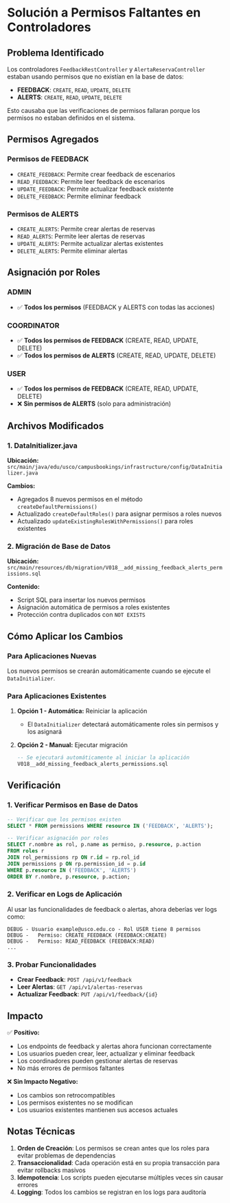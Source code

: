# Solución a Permisos Faltantes en Controladores

## Problema Identificado

Los controladores `FeedbackRestController` y `AlertaReservaController` estaban usando permisos que no existían en la base de datos:

- **FEEDBACK**: `CREATE`, `READ`, `UPDATE`, `DELETE`
- **ALERTS**: `CREATE`, `READ`, `UPDATE`, `DELETE`

Esto causaba que las verificaciones de permisos fallaran porque los permisos no estaban definidos en el sistema.

## Permisos Agregados

### Permisos de FEEDBACK
- `CREATE_FEEDBACK`: Permite crear feedback de escenarios
- `READ_FEEDBACK`: Permite leer feedback de escenarios
- `UPDATE_FEEDBACK`: Permite actualizar feedback existente
- `DELETE_FEEDBACK`: Permite eliminar feedback

### Permisos de ALERTS
- `CREATE_ALERTS`: Permite crear alertas de reservas
- `READ_ALERTS`: Permite leer alertas de reservas
- `UPDATE_ALERTS`: Permite actualizar alertas existentes
- `DELETE_ALERTS`: Permite eliminar alertas

## Asignación por Roles

### ADMIN
- ✅ **Todos los permisos** (FEEDBACK y ALERTS con todas las acciones)

### COORDINATOR
- ✅ **Todos los permisos de FEEDBACK** (CREATE, READ, UPDATE, DELETE)
- ✅ **Todos los permisos de ALERTS** (CREATE, READ, UPDATE, DELETE)

### USER
- ✅ **Todos los permisos de FEEDBACK** (CREATE, READ, UPDATE, DELETE)
- ❌ **Sin permisos de ALERTS** (solo para administración)

## Archivos Modificados

### 1. DataInitializer.java
**Ubicación:** `src/main/java/edu/usco/campusbookings/infrastructure/config/DataInitializer.java`

**Cambios:**
- Agregados 8 nuevos permisos en el método `createDefaultPermissions()`
- Actualizado `createDefaultRoles()` para asignar permisos a roles nuevos
- Actualizado `updateExistingRolesWithPermissions()` para roles existentes

### 2. Migración de Base de Datos
**Ubicación:** `src/main/resources/db/migration/V018__add_missing_feedback_alerts_permissions.sql`

**Contenido:**
- Script SQL para insertar los nuevos permisos
- Asignación automática de permisos a roles existentes
- Protección contra duplicados con `NOT EXISTS`

## Cómo Aplicar los Cambios

### Para Aplicaciones Nuevas
Los nuevos permisos se crearán automáticamente cuando se ejecute el `DataInitializer`.

### Para Aplicaciones Existentes
1. **Opción 1 - Automática:** Reiniciar la aplicación
   - El `DataInitializer` detectará automáticamente roles sin permisos y los asignará
   
2. **Opción 2 - Manual:** Ejecutar migración
   ```sql
   -- Se ejecutará automáticamente al iniciar la aplicación
   V018__add_missing_feedback_alerts_permissions.sql
   ```

## Verificación

### 1. Verificar Permisos en Base de Datos
```sql
-- Verificar que los permisos existen
SELECT * FROM permissions WHERE resource IN ('FEEDBACK', 'ALERTS');

-- Verificar asignación por roles
SELECT r.nombre as rol, p.name as permiso, p.resource, p.action
FROM roles r
JOIN rol_permissions rp ON r.id = rp.rol_id
JOIN permissions p ON rp.permission_id = p.id
WHERE p.resource IN ('FEEDBACK', 'ALERTS')
ORDER BY r.nombre, p.resource, p.action;
```

### 2. Verificar en Logs de Aplicación
Al usar las funcionalidades de feedback o alertas, ahora deberías ver logs como:

```
DEBUG - Usuario example@usco.edu.co - Rol USER tiene 8 permisos
DEBUG -   Permiso: CREATE_FEEDBACK (FEEDBACK:CREATE)
DEBUG -   Permiso: READ_FEEDBACK (FEEDBACK:READ)
...
```

### 3. Probar Funcionalidades
- **Crear Feedback**: `POST /api/v1/feedback`
- **Leer Alertas**: `GET /api/v1/alertas-reservas`
- **Actualizar Feedback**: `PUT /api/v1/feedback/{id}`

## Impacto

✅ **Positivo:**
- Los endpoints de feedback y alertas ahora funcionan correctamente
- Los usuarios pueden crear, leer, actualizar y eliminar feedback
- Los coordinadores pueden gestionar alertas de reservas
- No más errores de permisos faltantes

❌ **Sin Impacto Negativo:**
- Los cambios son retrocompatibles
- Los permisos existentes no se modifican
- Los usuarios existentes mantienen sus accesos actuales

## Notas Técnicas

1. **Orden de Creación**: Los permisos se crean antes que los roles para evitar problemas de dependencias
2. **Transaccionalidad**: Cada operación está en su propia transacción para evitar rollbacks masivos
3. **Idempotencia**: Los scripts pueden ejecutarse múltiples veces sin causar errores
4. **Logging**: Todos los cambios se registran en los logs para auditoría
